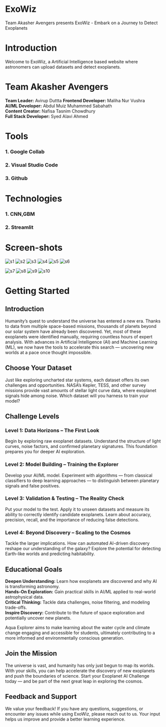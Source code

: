 # ExoWiz
 Team Akasher Avengers presents ExoWiz - Embark on a Journey to Detect Exoplanets

# Introduction
 Welcome to ExoWiz, a Artificial Intelligence based website where astronomers can upload datasets and detect exoplanets.

# Team Akasher Avengers
 **Team Leader:**    Avirup Duttta
 **Frontend Developer:**   Maliha Nur Vushra<br>
 **AI/ML Developer:**   Abdul Muiz Muhammed Sabahath<br>
 **Content Creator:**   Nafisa Tasnim Chowdhury<br>
 **Full Stack Developer:**   Syed Alavi Ahmed


# Tools
   ### 1. Google Collab
   ### 2. Visual Studio Code
   ### 3. Github

# Technologies
   ### 1. CNN,GBM
   ### 2. Streamlit
   # Screen-shots


![s1](https://github.com/AvirupOG/ExoWiz/blob/main/images/Screenshot%202025-10-03%20161925.png)
![s2](https://github.com/AvirupOG/ExoWiz/blob/main/images/Screenshot%202025-10-03%20162137.png) 
![s3](https://github.com/AvirupOG/ExoWiz/blob/main/images/Screenshot%202025-10-03%20162229.png)
![s4](https://github.com/AvirupOG/ExoWiz/blob/main/images/Screenshot%202025-10-03%20162418.png)
![s5](https://github.com/AvirupOG/ExoWiz/blob/main/images/Screenshot%202025-10-03%20162538.png) 
![s6](https://github.com/AvirupOG/ExoWiz/blob/main/images/Screenshot%202025-10-03%20162611.png)

![s7](https://github.com/AvirupOG/ExoWiz/blob/main/images/Screenshot%202025-10-03%20162639.png)
![s8](https://github.com/AvirupOG/ExoWiz/blob/main/images/Screenshot%202025-10-03%20162701.png)
![s9](https://github.com/AvirupOG/ExoWiz/blob/main/images/Screenshot%202025-10-03%20162718.png)
![s10](https://github.com/AvirupOG/ExoWiz/blob/main/images/Screenshot%202025-10-03%20162746.png)










# Getting Started
## Introduction
Humanity’s quest to understand the universe has entered a new era. Thanks to data from multiple space-based missions, thousands of planets beyond our solar system have already been discovered. Yet, most of these exoplanets were identified manually, requiring countless hours of expert analysis. With advances in Artificial Intelligence (AI) and Machine Learning (ML), we now have the tools to accelerate this search — uncovering new worlds at a pace once thought impossible.

## Choose Your Dataset
Just like exploring uncharted star systems, each dataset offers its own challenges and opportunities. NASA’s Kepler, TESS, and other survey missions provide vast amounts of stellar light curve data, where exoplanet signals hide among noise. Which dataset will you harness to train your model?

## Challenge Levels
### Level 1: Data Horizons – The First Look
Begin by exploring raw exoplanet datasets. Understand the structure of light curves, noise factors, and confirmed planetary signatures. This foundation prepares you for deeper AI exploration.

### Level 2: Model Building – Training the Explorer
Develop your AI/ML model. Experiment with algorithms — from classical classifiers to deep learning approaches — to distinguish between planetary signals and false positives.

### Level 3: Validation & Testing – The Reality Check
Put your model to the test. Apply it to unseen datasets and measure its ability to correctly identify candidate exoplanets. Learn about accuracy, precision, recall, and the importance of reducing false detections.

### Level 4: Beyond Discovery – Scaling to the Cosmos
Tackle the larger implications. How can automated AI-driven discovery reshape our understanding of the galaxy? Explore the potential for detecting Earth-like worlds and predicting habitability.

## Educational Goals
 **Deepen Understanding:** Learn how exoplanets are discovered and why AI is transforming astronomy.<br>
 **Hands-On Exploration:** Gain practical skills in AI/ML applied to real-world astrophysical data.<br>
 **Critical Thinking:** Tackle data challenges, noise filtering, and modeling trade-offs.<br>
 **Inspire Discovery:** Contribute to the future of space exploration and potentially uncover new planets.<br>

Aqua Explorer aims to make learning about the water cycle and climate change engaging and accessible for students, ultimately contributing to a more informed and environmentally conscious generation.

## Join the Mission
The universe is vast, and humanity has only just begun to map its worlds. With your skills, you can help accelerate the discovery of new exoplanets and push the boundaries of science.
Start your Exoplanet AI Challenge today — and be part of the next great leap in exploring the cosmos.
## Feedback and Support
We value your feedback! If you have any questions, suggestions, or encounter any issues while using ExoWiz, please reach out to us. Your input helps us improve and provide a better learning experience.



